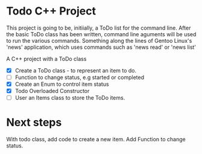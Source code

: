 # Todo C++ Project

This project is going to be, initiially, a ToDo list for the command line.
After the basic ToDo class has been written, command line aguments will be used to run the various commands.
Something along the lines of Gentoo Linux's 'news' application, which uses commands such as 'news read' or 'news list'

A C++ project with a ToDo class

- [x] Create a ToDo class - to represent an item to do.
- [ ] Function to change status, e.g started or completed
- [x] Create an Enum to control item status
- [x] Todo Overloaded Constructor
- [ ] User an Items class to store the ToDo items.

# Next steps
With todo class, add code to create a new item.
Add Function to change status.



